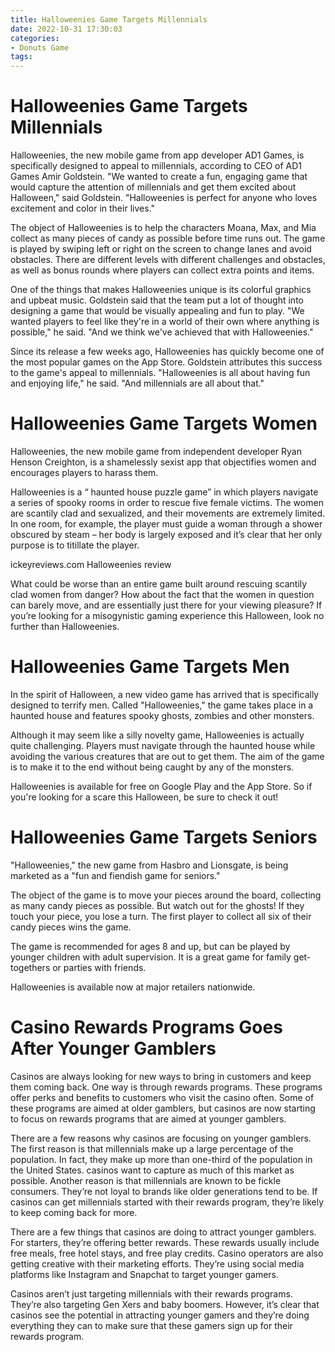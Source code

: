 ```yaml
---
title: Halloweenies Game Targets Millennials
date: 2022-10-31 17:30:03
categories:
- Donuts Game
tags:
---
```



#  Halloweenies Game Targets Millennials

Halloweenies, the new mobile game from app developer AD1 Games, is specifically designed to appeal to millennials, according to CEO of AD1 Games Amir Goldstein. "We wanted to create a fun, engaging game that would capture the attention of millennials and get them excited about Halloween," said Goldstein. "Halloweenies is perfect for anyone who loves excitement and color in their lives."

The object of Halloweenies is to help the characters Moana, Max, and Mia collect as many pieces of candy as possible before time runs out. The game is played by swiping left or right on the screen to change lanes and avoid obstacles. There are different levels with different challenges and obstacles, as well as bonus rounds where players can collect extra points and items.

One of the things that makes Halloweenies unique is its colorful graphics and upbeat music. Goldstein said that the team put a lot of thought into designing a game that would be visually appealing and fun to play. "We wanted players to feel like they're in a world of their own where anything is possible," he said. "And we think we've achieved that with Halloweenies."

Since its release a few weeks ago, Halloweenies has quickly become one of the most popular games on the App Store. Goldstein attributes this success to the game's appeal to millennials. "Halloweenies is all about having fun and enjoying life," he said. "And millennials are all about that."

#  Halloweenies Game Targets Women

Halloweenies, the new mobile game from independent developer Ryan Henson Creighton, is a shamelessly sexist app that objectifies women and encourages players to harass them.

Halloweenies is a “ haunted house puzzle game” in which players navigate a series of spooky rooms in order to rescue five female victims. The women are scantily clad and sexualized, and their movements are extremely limited. In one room, for example, the player must guide a woman through a shower obscured by steam – her body is largely exposed and it’s clear that her only purpose is to titillate the player.

ickeyreviews.com Halloweenies review

What could be worse than an entire game built around rescuing scantily clad women from danger? How about the fact that the women in question can barely move, and are essentially just there for your viewing pleasure? If you’re looking for a misogynistic gaming experience this Halloween, look no further than Halloweenies.

#  Halloweenies Game Targets Men

In the spirit of Halloween, a new video game has arrived that is specifically designed to terrify men. Called "Halloweenies," the game takes place in a haunted house and features spooky ghosts, zombies and other monsters.

Although it may seem like a silly novelty game, Halloweenies is actually quite challenging. Players must navigate through the haunted house while avoiding the various creatures that are out to get them. The aim of the game is to make it to the end without being caught by any of the monsters.

Halloweenies is available for free on Google Play and the App Store. So if you're looking for a scare this Halloween, be sure to check it out!

#  Halloweenies Game Targets Seniors

"Halloweenies," the new game from Hasbro and Lionsgate, is being marketed as a "fun and fiendish game for seniors."

The object of the game is to move your pieces around the board, collecting as many candy pieces as possible. But watch out for the ghosts! If they touch your piece, you lose a turn. The first player to collect all six of their candy pieces wins the game.

The game is recommended for ages 8 and up, but can be played by younger children with adult supervision. It is a great game for family get-togethers or parties with friends.

Halloweenies is available now at major retailers nationwide.

#  Casino Rewards Programs Goes After Younger Gamblers

Casinos are always looking for new ways to bring in customers and keep them coming back. One way is through rewards programs. These programs offer perks and benefits to customers who visit the casino often. Some of these programs are aimed at older gamblers, but casinos are now starting to focus on rewards programs that are aimed at younger gamblers.

There are a few reasons why casinos are focusing on younger gamblers. The first reason is that millennials make up a large percentage of the population. In fact, they make up more than one-third of the population in the United States. casinos want to capture as much of this market as possible. Another reason is that millennials are known to be fickle consumers. They’re not loyal to brands like older generations tend to be. If casinos can get millennials started with their rewards program, they’re likely to keep coming back for more.

There are a few things that casinos are doing to attract younger gamblers. For starters, they’re offering better rewards. These rewards usually include free meals, free hotel stays, and free play credits. Casino operators are also getting creative with their marketing efforts. They’re using social media platforms like Instagram and Snapchat to target younger gamers.

Casinos aren’t just targeting millennials with their rewards programs. They’re also targeting Gen Xers and baby boomers. However, it’s clear that casinos see the potential in attracting younger gamers and they’re doing everything they can to make sure that these gamers sign up for their rewards program.